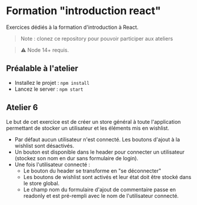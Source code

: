 # Formation "introduction react"
Exercices dédiés à la formation d'introduction à React.

> Note : clonez ce repository pour pouvoir participer aux ateliers

> :warning: Node 14+ requis.

## Préalable à l'atelier

- Installez le projet : `npm install`
- Lancez le server : `npm start`

## Atelier 6

Le but de cet exercice est de créer un store général à toute l'application permettant de stocker un utilisateur et les éléments mis en wishlist.

- Par défaut aucun utilisateur n'est connecté. Les boutons d'ajout à la wishlist sont désactivés.
- Un bouton est disponible dans le header pour connecter un utilisateur (stockez son nom en dur sans formulaire de login). 
- Une fois l'utilisateur connecté :
  - Le bouton du header se transforme en "se déconnecter"
  - Les boutons de wishlist sont activés et leur état doit être stocké dans le store global.
  - Le champ nom du formulaire d'ajout de commentaire passe en readonly et est pré-rempli avec le nom de l'utilisateur connecté.
